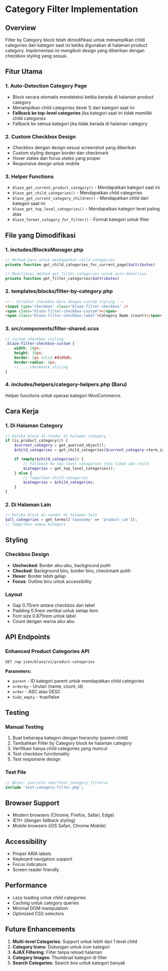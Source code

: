 # Category Filter Implementation

## Overview

Filter by Category block telah dimodifikasi untuk menampilkan child categories dari kategori saat ini ketika digunakan di halaman product category. Implementasi ini mengikuti design yang diberikan dengan checkbox styling yang sesuai.

## Fitur Utama

### 1. **Auto-Detection Category Page**

- Block secara otomatis mendeteksi ketika berada di halaman product category
- Menampilkan child categories (level 1) dari kategori saat ini
- **Fallback ke top-level categories** jika kategori saat ini tidak memiliki child categories
- Fallback ke semua kategori jika tidak berada di halaman category

### 2. **Custom Checkbox Design**

- Checkbox dengan design sesuai screenshot yang diberikan
- Custom styling dengan border dan checkmark
- Hover states dan focus states yang proper
- Responsive design untuk mobile

### 3. **Helper Functions**

- `blaze_get_current_product_category()` - Mendapatkan kategori saat ini
- `blaze_get_child_categories()` - Mendapatkan child categories
- `blaze_get_current_category_children()` - Mendapatkan child dari kategori saat ini
- `blaze_get_top_level_categories()` - Mendapatkan kategori level paling atas
- `blaze_format_category_for_filter()` - Format kategori untuk filter

## File yang Dimodifikasi

### 1. **includes/BlocksManager.php**

```php
// Method baru untuk mendapatkan child categories
private function get_child_categories_for_current_page($attributes)

// Modifikasi method get_filter_categories untuk auto-detection
private function get_filter_categories($attributes)
```

### 2. **templates/blocks/filter-by-category.php**

```html
<!-- Struktur checkbox baru dengan custom styling -->
<input type="checkbox" class="blaze-filter-checkbox" />
<span class="blaze-filter-checkbox-custom"></span>
<span class="blaze-filter-checkbox-label">Category Name (count)</span>
```

### 3. **src/components/filter-shared.scss**

```scss
// Custom checkbox styling
.blaze-filter-checkbox-custom {
	width: 18px;
	height: 18px;
	border: 2px solid #d1d5db;
	border-radius: 4px;
	// ... checkmark styling
}
```

### 4. **includes/helpers/category-helpers.php** (Baru)

Helper functions untuk operasi kategori WooCommerce.

## Cara Kerja

### 1. **Di Halaman Category**

```php
// Ketika block di-render di halaman category
if (is_product_category()) {
    $current_category = get_queried_object();
    $child_categories = get_child_categories($current_category->term_id);

    if (empty($child_categories)) {
        // Fallback ke top-level categories jika tidak ada child
        $categories = get_top_level_categories();
    } else {
        // Tampilkan child categories
        $categories = $child_categories;
    }
}
```

### 2. **Di Halaman Lain**

```php
// Ketika block di-render di halaman lain
$all_categories = get_terms(['taxonomy' => 'product_cat']);
// Tampilkan semua kategori
```

## Styling

### Checkbox Design

- **Unchecked**: Border abu-abu, background putih
- **Checked**: Background biru, border biru, checkmark putih
- **Hover**: Border lebih gelap
- **Focus**: Outline biru untuk accessibility

### Layout

- Gap 0.75rem antara checkbox dan label
- Padding 0.5rem vertikal untuk setiap item
- Font size 0.875rem untuk label
- Count dengan warna abu-abu

## API Endpoints

### Enhanced Product Categories API

```
GET /wp-json/blaze/v1/product-categories
```

**Parameters:**

- `parent` - ID kategori parent untuk mendapatkan child categories
- `orderby` - Urutan (name, count, id)
- `order` - ASC atau DESC
- `hide_empty` - true/false

## Testing

### Manual Testing

1. Buat beberapa kategori dengan hierarchy (parent-child)
2. Tambahkan Filter by Category block ke halaman category
3. Verifikasi hanya child categories yang muncul
4. Test checkbox functionality
5. Test responsive design

### Test File

```php
// Akses: yoursite.com/?test_category_filter=1
include 'test-category-filter.php';
```

## Browser Support

- Modern browsers (Chrome, Firefox, Safari, Edge)
- IE11+ (dengan fallback styling)
- Mobile browsers (iOS Safari, Chrome Mobile)

## Accessibility

- Proper ARIA labels
- Keyboard navigation support
- Focus indicators
- Screen reader friendly

## Performance

- Lazy loading untuk child categories
- Caching untuk category queries
- Minimal DOM manipulation
- Optimized CSS selectors

## Future Enhancements

1. **Multi-level Categories**: Support untuk lebih dari 1 level child
2. **Category Icons**: Dukungan untuk icon kategori
3. **AJAX Filtering**: Filter tanpa reload halaman
4. **Category Images**: Thumbnail kategori di filter
5. **Search Categories**: Search box untuk kategori banyak
